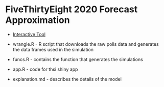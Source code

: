 # FiveThirtyEight 2020 Forecast Approximation

* [Interactive Tool](https://rconnect.dfci.harvard.edu/538)

* wrangle.R - R script that downloads the raw polls data and generates the data frames used in the simulation

* funcs.R - contains the function that generates the simulations

* app.R - code for thsi shiny app

* explanation.md - describes the details of the model


